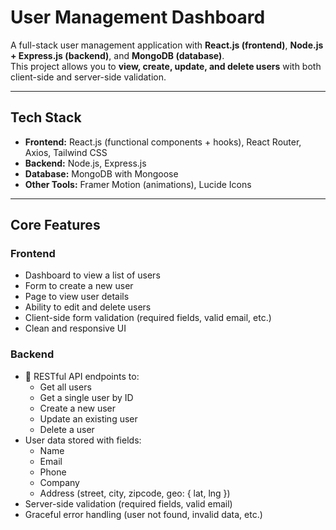 # User Management Dashboard

A full-stack user management application with **React.js (frontend)**, **Node.js + Express.js (backend)**, and **MongoDB (database)**.  
This project allows you to **view, create, update, and delete users** with both client-side and server-side validation.

---

## Tech Stack
- **Frontend:** React.js (functional components + hooks), React Router, Axios, Tailwind CSS
- **Backend:** Node.js, Express.js
- **Database:** MongoDB with Mongoose
- **Other Tools:** Framer Motion (animations), Lucide Icons

---

## Core Features
### Frontend
- Dashboard to view a list of users
- Form to create a new user
- Page to view user details
- Ability to edit and delete users
- Client-side form validation (required fields, valid email, etc.)
- Clean and responsive UI

### Backend
- 🔗 RESTful API endpoints to:
  - Get all users
  - Get a single user by ID
  - Create a new user
  - Update an existing user
  - Delete a user
- User data stored with fields:
  - Name
  - Email
  - Phone
  - Company
  - Address (street, city, zipcode, geo: { lat, lng })
- Server-side validation (required fields, valid email)
- Graceful error handling (user not found, invalid data, etc.)

